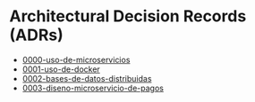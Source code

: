 # Architectural Decision Records (ADRs)

- [ 0000-uso-de-microservicios ](/docs/decisions/0000-uso-de-microservicios%20.md)
- [ 0001-uso-de-docker ](/docs/decisions/0001-uso-de-docker.md)
- [ 0002-bases-de-datos-distribuidas ](/docs/decisions/0002-bases-de-datos-distribuidas.md)
- [ 0003-diseno-microservicio-de-pagos ](/docs/decisions/0003-diseno-microservicio-de-pagos.md)